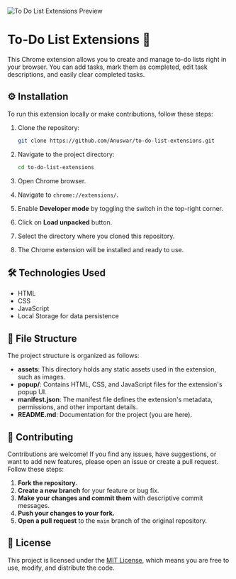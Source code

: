 ![To Do List Extensions Preview](https://raw.githubusercontent.com/Anuswar/to-do-list-extensions/blob/main/1723220971158.jpg)

# To-Do List Extensions 📝

This Chrome extension allows you to create and manage to-do lists right in your browser. You can add tasks, mark them as completed, edit task descriptions, and easily clear completed tasks.

## ⚙️ Installation

To run this extension locally or make contributions, follow these steps:

1. Clone the repository:

   ```bash
   git clone https://github.com/Anuswar/to-do-list-extensions.git
   ```

2. Navigate to the project directory:

   ```bash
   cd to-do-list-extensions
   ```

3. Open Chrome browser.
4. Navigate to `chrome://extensions/`.
5. Enable **Developer mode** by toggling the switch in the top-right corner.
6. Click on **Load unpacked** button.
7. Select the directory where you cloned this repository.
8. The Chrome extension will be installed and ready to use.

## 🛠️ Technologies Used

- HTML
- CSS
- JavaScript
- Local Storage for data persistence

## 📂 File Structure

The project structure is organized as follows:

- **assets**: This directory holds any static assets used in the extension, such as images.
- **popup/**: Contains HTML, CSS, and JavaScript files for the extension's popup UI.
- **manifest.json**: The manifest file defines the extension's metadata, permissions, and other important details.
- **README.md**: Documentation for the project (you are here).

## 🤝 Contributing

Contributions are welcome! If you find any issues, have suggestions, or want to add new features, please open an issue or create a pull request. Follow these steps:

1. **Fork the repository.**
2. **Create a new branch** for your feature or bug fix.
3. **Make your changes and commit them** with descriptive commit messages.
4. **Push your changes to your fork.**
5. **Open a pull request** to the `main` branch of the original repository.

## 📄 License

This project is licensed under the [MIT License](LICENSE.md), which means you are free to use, modify, and distribute the code.
